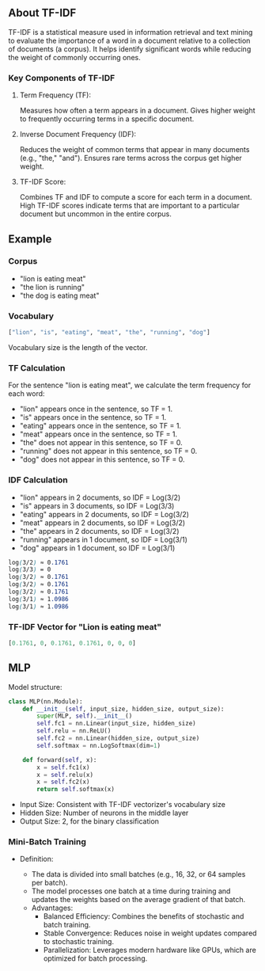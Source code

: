 ## About TF-IDF
TF-IDF is a statistical measure used in information retrieval and text mining to evaluate the importance of a word in a document relative to a collection of documents (a corpus). It helps identify significant words while reducing the weight of commonly occurring ones.

### Key Components of TF-IDF
1. Term Frequency (TF):
   
    Measures how often a term appears in a document.
    Gives higher weight to frequently occurring terms in a specific document.

2. Inverse Document Frequency (IDF):
   
     Reduces the weight of common terms that appear in many documents (e.g., "the," "and").
     Ensures rare terms across the corpus get higher weight.

3. TF-IDF Score:
   
     Combines TF and IDF to compute a score for each term in a document.
     High TF-IDF scores indicate terms that are important to a particular document but uncommon in the entire corpus.


## Example
### Corpus
* "lion is eating meat"
* "the lion is running"
* "the dog is eating meat"

### Vocabulary
```python
["lion", "is", "eating", "meat", "the", "running", "dog"]
```
Vocabulary size is the length of the vector.

### TF Calculation
For the sentence "lion is eating meat", we calculate the term frequency for each word:

* "lion" appears once in the sentence, so TF = 1.
* "is" appears once in the sentence, so TF = 1.
* "eating" appears once in the sentence, so TF = 1.
* "meat" appears once in the sentence, so TF = 1.
* "the" does not appear in this sentence, so TF = 0.
* "running" does not appear in this sentence, so TF = 0.
* "dog" does not appear in this sentence, so TF = 0.

### IDF Calculation
* "lion" appears in 2 documents, so IDF = Log(3/2)
* "is" appears in 3 documents, so IDF = Log(3/3)
* "eating" appears in 2 documents, so IDF = Log(3/2)
* "meat" appears in 2 documents, so IDF = Log(3/2)
* "the" appears in 2 documents, so IDF = Log(3/2)
* "running" appears in 1 document, so IDF = Log(3/1)
* "dog" appears in 1 document, so IDF = Log(3/1)

```scss
log(3/2) ≈ 0.1761
log(3/3) = 0
log(3/2) ≈ 0.1761
log(3/2) ≈ 0.1761
log(3/2) ≈ 0.1761
log(3/1) ≈ 1.0986
log(3/1) ≈ 1.0986
```

### TF-IDF Vector for "Lion is eating meat"
```python
[0.1761, 0, 0.1761, 0.1761, 0, 0, 0]
```

## MLP

Model structure:

```python
class MLP(nn.Module):
    def __init__(self, input_size, hidden_size, output_size):
        super(MLP, self).__init__()
        self.fc1 = nn.Linear(input_size, hidden_size)
        self.relu = nn.ReLU()
        self.fc2 = nn.Linear(hidden_size, output_size)
        self.softmax = nn.LogSoftmax(dim=1)

    def forward(self, x):
        x = self.fc1(x)
        x = self.relu(x)
        x = self.fc2(x)
        return self.softmax(x)
```

* Input Size: Consistent with TF-IDF vectorizer's vocabulary size
* Hidden Size: Number of neurons in the middle layer
* Output Size: 2, for the binary classification

### Mini-Batch Training
* Definition:

  * The data is divided into small batches (e.g., 16, 32, or 64 samples per batch).
  * The model processes one batch at a time during training and updates the weights based on the average gradient of that batch.
  * Advantages:
    * Balanced Efficiency: Combines the benefits of stochastic and batch training.
    * Stable Convergence: Reduces noise in weight updates compared to stochastic training.
    * Parallelization: Leverages modern hardware like GPUs, which are optimized for batch processing.


